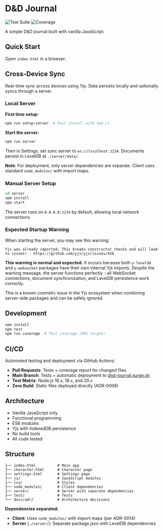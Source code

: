 # D&D Journal

![Test Suite](https://github.com/pekka-poukamo/dnd-journal/workflows/Test%20Suite/badge.svg)
![Coverage](https://github.com/pekka-poukamo/dnd-journal/workflows/Coverage/badge.svg)

A simple D&D journal built with vanilla JavaScript.

## Quick Start

Open `index.html` in a browser.

## Cross-Device Sync

Real-time sync across devices using Yjs. Data persists locally and optionally syncs through a server.

### Local Server

**First time setup:**
```bash
npm run setup:server  # Fast install with npm ci
```

**Start the server:**
```bash
npm run server
```

Then in Settings, set sync server to `ws://localhost:1234`. Documents persist in LevelDB at `./server/data/`.

**Note**: For deployment, only server dependencies are separate. Client uses standard `node_modules/` with import maps.

### Manual Server Setup
```bash
cd server
npm install
npm start
```

The server runs on `0.0.0.0:1234` by default, allowing local network connections.

### Expected Startup Warning

When starting the server, you may see this warning:
```
Yjs was already imported. This breaks constructor checks and will lead to issues! - https://github.com/yjs/yjs/issues/438
```

**This warning is normal and expected.** It occurs because both `y-leveldb` and `y-websocket` packages have their own internal Yjs imports. Despite the warning message, the server functions perfectly - all WebSocket connections, document synchronization, and LevelDB persistence work correctly.

This is a known cosmetic issue in the Yjs ecosystem when combining server-side packages and can be safely ignored.

## Development

```bash
npm install
npm test
npm run coverage  # Test coverage (80% target)
```

## CI/CD

Automated testing and deployment via GitHub Actions:

- **Pull Requests**: Tests + coverage report for changed files
- **Main Branch**: Tests + automatic deployment to [dnd-journal.surge.sh](http://dnd-journal.surge.sh)
- **Test Matrix**: Node.js 16.x, 18.x, and 20.x
- **Zero Build**: Static files deployed directly (ADR-0006)

## Architecture

- Vanilla JavaScript only
- Functional programming
- ES6 modules
- Yjs with IndexedDB persistence
- No build tools
- All code tested

## Structure

```
├── index.html          # Main app
├── character.html      # Character page
├── settings.html       # Settings page
├── js/                 # JavaScript modules
├── css/                # Styles
├── node_modules/       # Client dependencies
├── server/             # Server with separate dependencies
├── test/               # Tests
└── docs/adr/           # Architecture decisions
```

**Dependencies separated:**
- **Client**: Uses `node_modules/` with import maps (per ADR-0014)
- **Server** (`./server/`): Separate package.json with LevelDB dependencies
